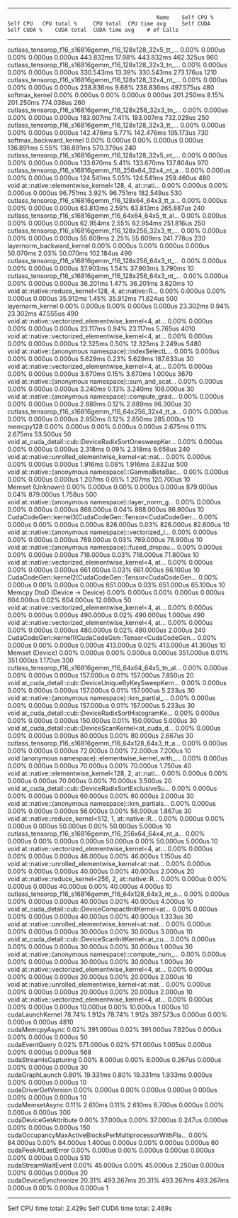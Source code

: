 -------------------------------------------------------  ------------  ------------  ------------  ------------  ------------  ------------  ------------  ------------  ------------  ------------  
                                                   Name    Self CPU %      Self CPU   CPU total %     CPU total  CPU time avg     Self CUDA   Self CUDA %    CUDA total  CUDA time avg    # of Calls  
-------------------------------------------------------  ------------  ------------  ------------  ------------  ------------  ------------  ------------  ------------  ------------  ------------  
cutlass_tensorop_f16_s16816gemm_f16_128x128_32x5_tt_...         0.00%       0.000us         0.00%       0.000us       0.000us     443.832ms        17.98%     443.832ms     462.325us           960  
cutlass_tensorop_f16_s16816gemm_f16_128x128_32x3_tn_...         0.00%       0.000us         0.00%       0.000us       0.000us     330.543ms        13.39%     330.543ms     273.176us          1210  
cutlass_tensorop_f16_s16816gemm_f16_128x128_32x4_nt_...         0.00%       0.000us         0.00%       0.000us       0.000us     238.836ms         9.68%     238.836ms     497.575us           480  
                                         softmax_kernel         0.00%       0.000us         0.00%       0.000us       0.000us     201.250ms         8.15%     201.250ms     774.038us           260  
cutlass_tensorop_f16_s16816gemm_f16_128x256_32x3_tn_...         0.00%       0.000us         0.00%       0.000us       0.000us     183.007ms         7.41%     183.007ms     732.028us           250  
cutlass_tensorop_f16_s16816gemm_f16_128x128_32x3_tt_...         0.00%       0.000us         0.00%       0.000us       0.000us     142.476ms         5.77%     142.476ms     195.173us           730  
                                softmax_backward_kernel         0.00%       0.000us         0.00%       0.000us       0.000us     136.891ms         5.55%     136.891ms     570.379us           240  
cutlass_tensorop_f16_s16816gemm_f16_128x128_32x5_nt_...         0.00%       0.000us         0.00%       0.000us       0.000us     133.670ms         5.41%     133.670ms     137.804us           970  
cutlass_tensorop_f16_s16816gemm_f16_256x64_32x4_nt_a...         0.00%       0.000us         0.00%       0.000us       0.000us     124.541ms         5.05%     124.541ms     259.460us           480  
void at::native::elementwise_kernel<128, 4, at::nati...         0.00%       0.000us         0.00%       0.000us       0.000us      96.751ms         3.92%      96.751ms     182.549us           530  
cutlass_tensorop_f16_s16816gemm_f16_128x64_64x3_tt_a...         0.00%       0.000us         0.00%       0.000us       0.000us      63.813ms         2.59%      63.813ms     265.887us           240  
cutlass_tensorop_f16_s16816gemm_f16_64x64_64x5_tt_al...         0.00%       0.000us         0.00%       0.000us       0.000us      62.954ms         2.55%      62.954ms     251.816us           250  
cutlass_tensorop_f16_s16816gemm_f16_128x256_32x3_tt_...         0.00%       0.000us         0.00%       0.000us       0.000us      55.609ms         2.25%      55.609ms     241.778us           230  
                              layernorm_backward_kernel         0.00%       0.000us         0.00%       0.000us       0.000us      50.070ms         2.03%      50.070ms     102.184us           490  
cutlass_tensorop_f16_s16816gemm_f16_128x256_64x3_tt_...         0.00%       0.000us         0.00%       0.000us       0.000us      37.903ms         1.54%      37.903ms       3.790ms            10  
cutlass_tensorop_f16_s16816gemm_f16_128x256_64x3_nt_...         0.00%       0.000us         0.00%       0.000us       0.000us      36.201ms         1.47%      36.201ms       3.620ms            10  
void at::native::reduce_kernel<128, 4, at::native::R...         0.00%       0.000us         0.00%       0.000us       0.000us      35.912ms         1.45%      35.912ms      71.824us           500  
                                       layernorm_kernel         0.00%       0.000us         0.00%       0.000us       0.000us      23.302ms         0.94%      23.302ms      47.555us           490  
void at::native::vectorized_elementwise_kernel<4, at...         0.00%       0.000us         0.00%       0.000us       0.000us      23.117ms         0.94%      23.117ms       5.765us          4010  
void at::native::vectorized_elementwise_kernel<4, at...         0.00%       0.000us         0.00%       0.000us       0.000us      12.325ms         0.50%      12.325ms       2.249us          5480  
void at::native::(anonymous namespace)::indexSelectL...         0.00%       0.000us         0.00%       0.000us       0.000us       5.629ms         0.23%       5.629ms     187.633us            30  
void at::native::vectorized_elementwise_kernel<4, at...         0.00%       0.000us         0.00%       0.000us       0.000us       3.670ms         0.15%       3.670ms       1.000us          3670  
void at::native::(anonymous namespace)::sum_and_scat...         0.00%       0.000us         0.00%       0.000us       0.000us       3.240ms         0.13%       3.240ms     108.000us            30  
void at::native::(anonymous namespace)::compute_grad...         0.00%       0.000us         0.00%       0.000us       0.000us       2.889ms         0.12%       2.889ms      96.300us            30  
cutlass_tensorop_f16_s16816gemm_f16_64x256_32x4_tt_a...         0.00%       0.000us         0.00%       0.000us       0.000us       2.850ms         0.12%       2.850ms     285.000us            10  
                                              memcpy128         0.00%       0.000us         0.00%       0.000us       0.000us       2.675ms         0.11%       2.675ms      53.500us            50  
void at_cuda_detail::cub::DeviceRadixSortOnesweepKer...         0.00%       0.000us         0.00%       0.000us       0.000us       2.318ms         0.09%       2.318ms       9.658us           240  
void at::native::unrolled_elementwise_kernel<at::nat...         0.00%       0.000us         0.00%       0.000us       0.000us       1.916ms         0.08%       1.916ms       3.832us           500  
void at::native::(anonymous namespace)::GammaBetaBac...         0.00%       0.000us         0.00%       0.000us       0.000us       1.207ms         0.05%       1.207ms     120.700us            10  
                                       Memset (Unknown)         0.00%       0.000us         0.00%       0.000us       0.000us     879.000us         0.04%     879.000us       1.758us           500  
void at::native::(anonymous namespace)::layer_norm_g...         0.00%       0.000us         0.00%       0.000us       0.000us     868.000us         0.04%     868.000us      86.800us            10  
CudaCodeGen::kernel3(CudaCodeGen::Tensor<CudaCodeGen...         0.00%       0.000us         0.00%       0.000us       0.000us     826.000us         0.03%     826.000us      82.600us            10  
void at::native::(anonymous namespace)::vectorized_l...         0.00%       0.000us         0.00%       0.000us       0.000us     769.000us         0.03%     769.000us      76.900us            10  
void at::native::(anonymous namespace)::fused_dropou...         0.00%       0.000us         0.00%       0.000us       0.000us     718.000us         0.03%     718.000us      71.800us            10  
void at::native::vectorized_elementwise_kernel<4, at...         0.00%       0.000us         0.00%       0.000us       0.000us     661.000us         0.03%     661.000us      66.100us            10  
CudaCodeGen::kernel2(CudaCodeGen::Tensor<CudaCodeGen...         0.00%       0.000us         0.00%       0.000us       0.000us     651.000us         0.03%     651.000us      65.100us            10  
                         Memcpy DtoD (Device -> Device)         0.00%       0.000us         0.00%       0.000us       0.000us     604.000us         0.02%     604.000us      12.080us            50  
void at::native::vectorized_elementwise_kernel<4, at...         0.00%       0.000us         0.00%       0.000us       0.000us     490.000us         0.02%     490.000us       1.000us           490  
void at::native::vectorized_elementwise_kernel<4, at...         0.00%       0.000us         0.00%       0.000us       0.000us     480.000us         0.02%     480.000us       2.000us           240  
CudaCodeGen::kernel1(CudaCodeGen::Tensor<CudaCodeGen...         0.00%       0.000us         0.00%       0.000us       0.000us     413.000us         0.02%     413.000us      41.300us            10  
                                        Memset (Device)         0.00%       0.000us         0.00%       0.000us       0.000us     351.000us         0.01%     351.000us       1.170us           300  
cutlass_tensorop_f16_s16816gemm_f16_64x64_64x5_tn_al...         0.00%       0.000us         0.00%       0.000us       0.000us     157.000us         0.01%     157.000us       7.850us            20  
void at_cuda_detail::cub::DeviceUniqueByKeySweepKern...         0.00%       0.000us         0.00%       0.000us       0.000us     157.000us         0.01%     157.000us       5.233us            30  
void at::native::(anonymous namespace)::krn_partial_...         0.00%       0.000us         0.00%       0.000us       0.000us     157.000us         0.01%     157.000us       5.233us            30  
void at_cuda_detail::cub::DeviceRadixSortHistogramKe...         0.00%       0.000us         0.00%       0.000us       0.000us     150.000us         0.01%     150.000us       5.000us            30  
void at_cuda_detail::cub::DeviceScanKernel<at_cuda_d...         0.00%       0.000us         0.00%       0.000us       0.000us      80.000us         0.00%      80.000us       2.667us            30  
cutlass_tensorop_f16_s16816gemm_f16_64x128_64x3_tt_a...         0.00%       0.000us         0.00%       0.000us       0.000us      72.000us         0.00%      72.000us       7.200us            10  
void (anonymous namespace)::elementwise_kernel_with_...         0.00%       0.000us         0.00%       0.000us       0.000us      70.000us         0.00%      70.000us       1.750us            40  
void at::native::elementwise_kernel<128, 2, at::nati...         0.00%       0.000us         0.00%       0.000us       0.000us      70.000us         0.00%      70.000us       3.500us            20  
void at_cuda_detail::cub::DeviceRadixSortExclusiveSu...         0.00%       0.000us         0.00%       0.000us       0.000us      60.000us         0.00%      60.000us       2.000us            30  
void at::native::(anonymous namespace)::krn_partials...         0.00%       0.000us         0.00%       0.000us       0.000us      56.000us         0.00%      56.000us       1.867us            30  
void at::native::reduce_kernel<512, 1, at::native::R...         0.00%       0.000us         0.00%       0.000us       0.000us      50.000us         0.00%      50.000us       5.000us            10  
cutlass_tensorop_f16_s16816gemm_f16_256x64_64x4_nt_a...         0.00%       0.000us         0.00%       0.000us       0.000us      50.000us         0.00%      50.000us       5.000us            10  
void at::native::vectorized_elementwise_kernel<4, at...         0.00%       0.000us         0.00%       0.000us       0.000us      46.000us         0.00%      46.000us       1.150us            40  
void at::native::unrolled_elementwise_kernel<at::nat...         0.00%       0.000us         0.00%       0.000us       0.000us      40.000us         0.00%      40.000us       2.000us            20  
void at::native::reduce_kernel<256, 2, at::native::R...         0.00%       0.000us         0.00%       0.000us       0.000us      40.000us         0.00%      40.000us       4.000us            10  
cutlass_tensorop_f16_s16816gemm_f16_64x128_64x3_nt_a...         0.00%       0.000us         0.00%       0.000us       0.000us      40.000us         0.00%      40.000us       4.000us            10  
void at_cuda_detail::cub::DeviceCompactInitKernel<at...         0.00%       0.000us         0.00%       0.000us       0.000us      40.000us         0.00%      40.000us       1.333us            30  
void at::native::unrolled_elementwise_kernel<at::nat...         0.00%       0.000us         0.00%       0.000us       0.000us      30.000us         0.00%      30.000us       3.000us            10  
void at_cuda_detail::cub::DeviceScanInitKernel<at_cu...         0.00%       0.000us         0.00%       0.000us       0.000us      30.000us         0.00%      30.000us       1.000us            30  
void at::native::(anonymous namespace)::compute_num_...         0.00%       0.000us         0.00%       0.000us       0.000us      30.000us         0.00%      30.000us       1.000us            30  
void at::native::vectorized_elementwise_kernel<4, at...         0.00%       0.000us         0.00%       0.000us       0.000us      20.000us         0.00%      20.000us       2.000us            10  
void at::native::unrolled_elementwise_kernel<at::nat...         0.00%       0.000us         0.00%       0.000us       0.000us      20.000us         0.00%      20.000us       2.000us            10  
void at::native::vectorized_elementwise_kernel<4, at...         0.00%       0.000us         0.00%       0.000us       0.000us      10.000us         0.00%      10.000us       1.000us            10  
                                       cudaLaunchKernel        78.74%        1.912s        78.74%        1.912s     397.573us       0.000us         0.00%       0.000us       0.000us          4810  
                                        cudaMemcpyAsync         0.02%     391.000us         0.02%     391.000us       7.820us       0.000us         0.00%       0.000us       0.000us            50  
                                         cudaEventQuery         0.02%     571.000us         0.02%     571.000us       1.005us       0.000us         0.00%       0.000us       0.000us           568  
                                  cudaStreamIsCapturing         0.00%       8.000us         0.00%       8.000us       0.267us       0.000us         0.00%       0.000us       0.000us            30  
                                        cudaGraphLaunch         0.80%      19.331ms         0.80%      19.331ms       1.933ms       0.000us         0.00%       0.000us       0.000us            10  
                                   cudaDriverGetVersion         0.00%       0.000us         0.00%       0.000us       0.000us       0.000us         0.00%       0.000us       0.000us            10  
                                        cudaMemsetAsync         0.11%       2.610ms         0.11%       2.610ms       8.700us       0.000us         0.00%       0.000us       0.000us           300  
                                 cudaDeviceGetAttribute         0.00%      37.000us         0.00%      37.000us       0.247us       0.000us         0.00%       0.000us       0.000us           150  
cudaOccupancyMaxActiveBlocksPerMultiprocessorWithFla...         0.00%      84.000us         0.00%      84.000us       1.400us       0.000us         0.00%       0.000us       0.000us            60  
                                    cudaPeekAtLastError         0.00%       0.000us         0.00%       0.000us       0.000us       0.000us         0.00%       0.000us       0.000us           510  
                                    cudaStreamWaitEvent         0.00%      45.000us         0.00%      45.000us       2.250us       0.000us         0.00%       0.000us       0.000us            20  
                                  cudaDeviceSynchronize        20.31%     493.267ms        20.31%     493.267ms     493.267ms       0.000us         0.00%       0.000us       0.000us             1  
-------------------------------------------------------  ------------  ------------  ------------  ------------  ------------  ------------  ------------  ------------  ------------  ------------  
Self CPU time total: 2.429s
Self CUDA time total: 2.469s